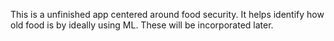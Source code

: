 This is a unfinished app centered around food security. It helps identify how old food is by ideally using ML. These
will be incorporated later. 
